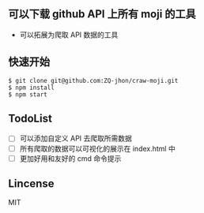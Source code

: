 ## 可以下载 github API 上所有 moji 的工具

- 可以拓展为爬取 API 数据的工具

## 快速开始

```
$ git clone git@github.com:ZQ-jhon/craw-moji.git
$ npm install
$ npm start
```

## TodoList

- [ ] 可以添加自定义 API 去爬取所需数据
- [ ] 所有爬取的数据可以可视化的展示在 index.html 中
- [ ] 更加好用和友好的 cmd 命令提示

## Lincense

MIT
